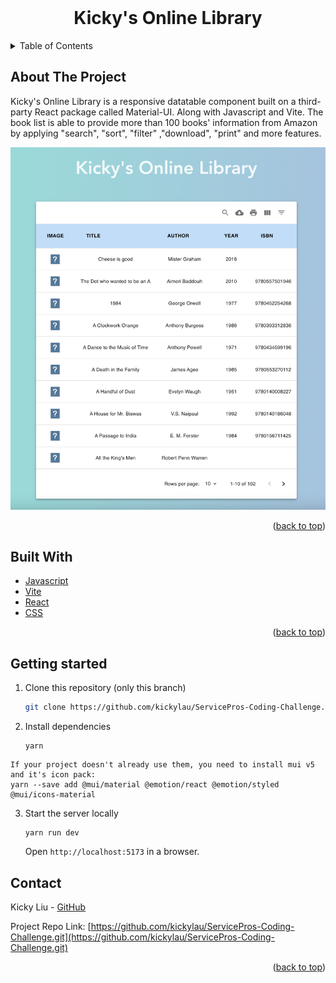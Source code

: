 <div id="top"></div>
<!-- PROJECT LOGO -->
<br />
<div align="center">
<h1 align="center">Kicky's Online Library</h1>
</div>


<!-- TABLE OF CONTENTS -->
<details>
  <summary>Table of Contents</summary>
  <ol>
    <li>
      <a href="#about-the-project">About The Project</a>
    </li>
    <li><a href="#build-with">Built With</a></li>
    <li><a href="#getting-started">Getting Started</a></li>
    <li><a href="#contact">Contact</a></li>
  </ol>
</details>



<!-- ABOUT THE PROJECT -->
## About The Project

Kicky's Online Library is a responsive datatable component built on a third-party React package called Material-UI. Along with Javascript and Vite. The book list is able to provide more than 100 books' information from Amazon by applying "search", "sort", "filter" ,"download", "print" and more features.


  <img src="ScreenShot.png" width=auto height=auto>



<p align="right">(<a href="#top">back to top</a>)</p>


<!-- BUILT WITH -->
## Built With

* [Javascript](https://www.javascript.com)
* [Vite](https://vitejs.dev)
* [React](https://reactjs.org/)
* [CSS](https://developer.mozilla.org/en-US/docs/Web/CSS)



<p align="right">(<a href="#top">back to top</a>)</p>



## Getting started
1. Clone this repository (only this branch)

   ```bash
   git clone https://github.com/kickylau/ServicePros-Coding-Challenge.git
   ```

2. Install dependencies


    ```shell
    yarn
    ```
<!--
    ```
    yarn add mui-datatables --save
    ``` -->

    If your project doesn't already use them, you need to install mui v5 and it's icon pack:
    yarn --save add @mui/material @emotion/react @emotion/styled @mui/icons-material



3. Start the server locally

    ```shell
    yarn run dev
    ```

    Open `http://localhost:5173` in a browser.







<!-- CONTACT -->
## Contact


Kicky Liu - [GitHub](https://github.com/kickylau)

Project Repo Link: [https://github.com/kickylau/ServicePros-Coding-Challenge.git](https://github.com/kickylau/ServicePros-Coding-Challenge.git)


<p align="right">(<a href="#top">back to top</a>)</p>
